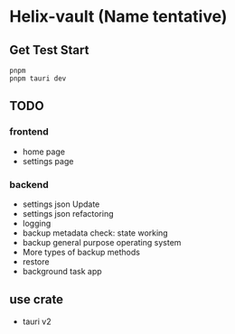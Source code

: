 # Helix-vault (Name tentative)


## Get Test Start

``` shell
pnpm
pnpm tauri dev
```

## TODO

### frontend

- home page
- settings page

### backend

- settings json Update
- settings json refactoring
- logging
- backup metadata check: state working
- backup general purpose operating system
- More types of backup methods
- restore
- background task app

## use crate

- tauri v2
